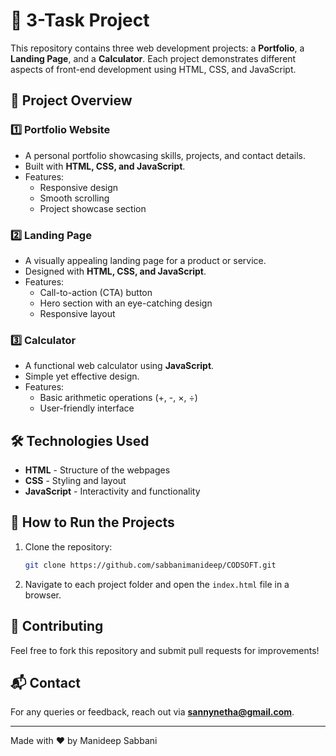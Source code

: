 # 🚀 3-Task Project

This repository contains three web development projects: a **Portfolio**, a **Landing Page**, and a **Calculator**. Each project demonstrates different aspects of front-end development using HTML, CSS, and JavaScript.

## 📂 Project Overview

### 1️⃣ Portfolio Website
- A personal portfolio showcasing skills, projects, and contact details.
- Built with **HTML, CSS, and JavaScript**.
- Features:
  - Responsive design
  - Smooth scrolling
  - Project showcase section

### 2️⃣ Landing Page
- A visually appealing landing page for a product or service.
- Designed with **HTML, CSS, and JavaScript**.
- Features:
  - Call-to-action (CTA) button
  - Hero section with an eye-catching design
  - Responsive layout

### 3️⃣ Calculator
- A functional web calculator using **JavaScript**.
- Simple yet effective design.
- Features:
  - Basic arithmetic operations (+, -, ×, ÷)
  - User-friendly interface

## 🛠️ Technologies Used
- **HTML** - Structure of the webpages
- **CSS** - Styling and layout
- **JavaScript** - Interactivity and functionality

## 📌 How to Run the Projects
1. Clone the repository:
   ```sh
   git clone https://github.com/sabbanimanideep/CODSOFT.git
   ```
2. Navigate to each project folder and open the `index.html` file in a browser.

## 🤝 Contributing
Feel free to fork this repository and submit pull requests for improvements!

## 📬 Contact
For any queries or feedback, reach out via **sannynetha@gmail.com**.

---
Made with ❤️ by Manideep Sabbani
